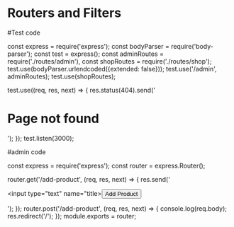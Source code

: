 # Routers and Filters
#Test code

const express = require('express');
const bodyParser = require('body-parser');
const test = express();
const adminRoutes = require('./routes/admin'),
const shopRoutes = require('./routes/shop');
test.use(bodyParser.urlendcoded({extended: false}));
test.use('/admin', adminRoutes);
test.use(shopRoutes);

test.use((req, res, next) => {
    res.status(404).send('<h1>Page not found</h1>');
});
test.listen(3000);

#admin code

const express = require('express');
const router = express.Router();

router.get('/add-product', (req, res, next) => {
    res.send('<form action="/product" method="POST"><input type="text" name="title><button type="submit">Add Product</button></form>');
});
router.post('/add-product', (req, res, next) => {
    console.log(req.body);
    res.redirect('/');
});
module.exports = router;
